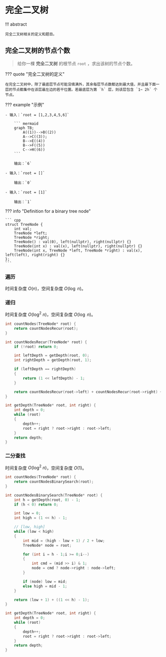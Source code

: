 # 完全二叉树

!!! abstract

    完全二叉树相关的定义和题目。

## 完全二叉树的节点个数

> 给你一棵 **完全二叉树** 的根节点 `root` ，求出该树的节点个数。

??? quote "完全二叉树的定义"

    在完全二叉树中，除了最底层节点可能没填满外，其余每层节点数都达到最大值，并且最下面一层的节点都集中在该层最左边的若干位置。若最底层为第 `h` 层，则该层包含 `1~ 2h` 个节点。

??? example "示例"

    - 输入：`root = [1,2,3,4,5,6]`

        ``` mermaid
        graph TB;
            A((1))-->B((2))
            A-->C((3));
            B-->E((4))
            B-->F((5))
            C-->H((6))
        ```

        输出：`6`

    - 输入：`root = []`

        输出：`0`

    - 输入：`root = [1]`

        输出：`1`

??? info "Definition for a binary tree node"

    ``` cpp
    struct TreeNode {
        int val;
        TreeNode *left;
        TreeNode *right;
        TreeNode() : val(0), left(nullptr), right(nullptr) {}
        TreeNode(int x) : val(x), left(nullptr), right(nullptr) {}
        TreeNode(int x, TreeNode *left, TreeNode *right) : val(x), left(left), right(right) {}
    };
    ```

### 遍历

时间复杂度 $O(n)$，空间复杂度 $O(\log\ n)$。

### 递归

时间复杂度 $O(\log^2\ n)$，空间复杂度 $O(\log\ n)$。

``` cpp
int countNodes(TreeNode* root) {
    return countNodesRecur(root);
}

int countNodesRecur(TreeNode* root) {
    if (!root) return 0;

    int leftDepth = getDepth(root, 0);
    int rightDepth = getDepth(root, 1);

    if (leftDepth == rightDepth)
    {
        return (1 << leftDepth) - 1;
    }

    return countNodesRecur(root->left) + countNodesRecur(root->right) + 1;
}

int getDepth(TreeNode* root, int right) {
    int depth = 0;
    while (root)
    {
        depth++;
        root = right ? root->right : root->left;
    }
    return depth;
}
```

### 二分查找

时间复杂度 $O(\log^2\ n)$，空间复杂度 $O(1)$。

``` cpp
int countNodes(TreeNode* root) {
    return countNodesBinarySearch(root);
}

int countNodesBinarySearch(TreeNode* root) {
    int h = getDepth(root, 0) - 1;
    if (h < 0) return 0;

    int low = 0;
    int high = (1 << h) - 1;

    // [low, high]
    while (low < high)
    {
        int mid = (high - low + 1) / 2 + low;
        TreeNode* node = root;

        for (int i = h - 1;i >= 0;i--)
        {
            int cmd = (mid >> i) & 1;
            node = cmd ? node->right : node->left;
        }

        if (node) low = mid;
        else high = mid - 1;
    }

    return (low + 1) + ((1 << h) - 1);
}

int getDepth(TreeNode* root, int right) {
    int depth = 0;
    while (root)
    {
        depth++;
        root = right ? root->right : root->left;
    }
    return depth;
}
```
